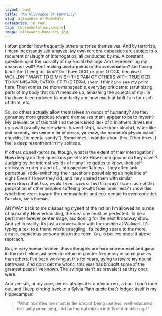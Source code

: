 ```yaml
---
layout: post
title: "An Allowance of Humanity"
slug: allowance-of-humanity
categories: journal
tags: [documentation,sample]
image: allowance-humanity.jpg
---
```


I often ponder how frequently others terrorize themselves. And by terrorize, I mean incessantly self analyze. My own cerebral capacities are subject to a recurrent onslaught of interrogation, all conducted by me. A constant questioning of the morality of my social dealings: Am I representing my character well? Am I making useful points to the conversation? Am I being kind? Am I being too kind? Do I have OCD, or pure O OCD, because I WOULDN’T WANT TO DIMINISH THE PAIN OF OTHERS WITH TRUE OCD TO MY MISAPPLICATION OF THE TERM, ahem. I think you see my point here. Then comes the more manageable, everyday criticisms: scrutinizing parts of my body that don’t measure up, rehashing the aspects of my life that have been reduced to mundanity and how much at fault I am for each of them, etc. 

So, do others actually allow themselves an ounce of humanity? Are they genuinely more gracious toward themselves than I appear to be to myself? My prevalence of this trait and the perceived lack of it in others drives me up a wall (usually worse when I haven’t slept, have drank alcohol, eaten like shit recently, am under a lot of stress, ya know, the neurotic’s physiological checklist for mental sanity™). Sometimes, I wonder about this. Other times, I feel a deep resentment in my solitude. 

If others do self-terrorize, though, what is the extent of their interrogation? How deeply do their questions penetrate? How much ground do they cover? Judging by the internal worlds of many I’ve gotten to know, their self-criticisms render a kind of… introspective flatness. They often lack perceptual code-switching, their questions posed along a single line of sight.
Even if I knew they did, and they shared them with similar earnestness that I do, would I even care or feel this way? How much of this perception of other people’s suffering results from loneliness? I know this whole line veers toward the unempathetic and ego-centric to even consider. But alas, am a human.

ANYWAY back to me disabusing myself of the notion I’m allowed an ounce of humanity. How exhausting, the idea one must be perfected. To be a performer forever center stage, auditioning for the next Broadway show. And yet in reality, it’s just a conversation with the cashier at Walmart. It’s typing a text to a friend who’s struggling. It’s ceding space to the more erratic, capricious personalities in the room. Oh, to believe oneself above reproach.

But, in very human fashion, these thoughts are here one moment and gone in the next. Mine just seem to return in greater frequency in some phases than others. I’ve been working at this for years, trying to rewire my neural pathways. And don’t get me wrong, this year has brought some of the greatest peace I’ve known. The swings aren’t as prevalent as they once were.

And yet–still, at my core, there’s always this undercurrent, a hum I can’t tune out, and I keep circling back to a Sylvia Plath quote that’s lodged itself in my hippocampus:

> "What horrifies me most is the idea of being useless: well-educated, brilliantly promising, and fading out into an indifferent middle age." 